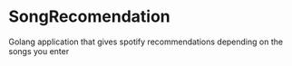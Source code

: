 # SongRecomendation
Golang application that gives spotify recommendations depending on the songs you enter
